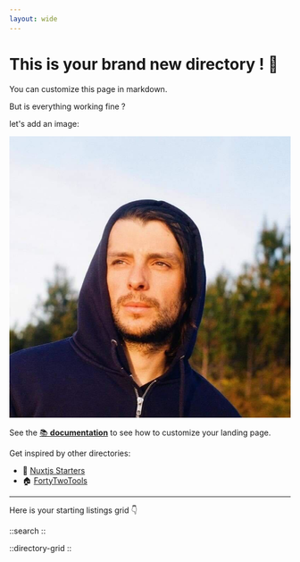 ```yaml
---
layout: wide
---
```


# This is your brand new directory ! 👋

You can customize this page in markdown.

But is everything working fine ?

let's add an image:

![IMG\_0605.jpg](/IMG_0605.jpg)

See the [📚 **documentation**](https://minteddirectory.com/docs) to see how to customize your landing page.

Get inspired by other directories:

- 📗 [Nuxtjs Starters](https://nuxtstarters.com)
- 🏠 [FortyTwoTools](https://fortytwotools.com)

---

Here is your starting listings grid 👇

::search
::

::directory-grid
::
